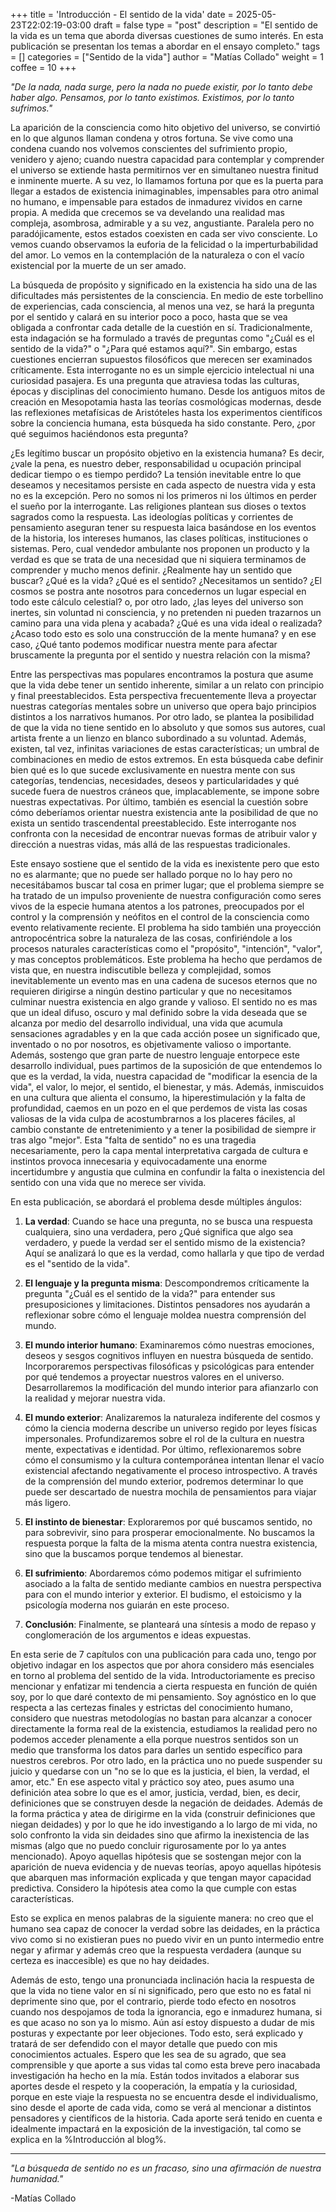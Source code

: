 +++
title = 'Introducción - El sentido de la vida'
date = 2025-05-23T22:02:19-03:00
draft = false
type = "post"
description = "El sentido de la vida es un tema que aborda diversas cuestiones de sumo interés. En esta publicación se presentan los temas a abordar en el ensayo completo."
tags = []
categories = ["Sentido de la vida"]
author = "Matías Collado"
weight = 1
coffee = 10
+++


_"De la nada, nada surge, pero la nada no puede existir, por lo tanto debe haber algo. Pensamos, por lo tanto existimos. Existimos, por lo tanto sufrimos."_

La aparición de la consciencia como hito objetivo del universo, se convirtió en lo que algunos llaman condena y otros fortuna. Se vive como una condena cuando nos volvemos conscientes del sufrimiento propio, venidero y ajeno; cuando nuestra capacidad para contemplar y comprender el universo se extiende hasta permitirnos ver en simultaneo nuestra finitud e inminente muerte. A su vez, lo llamamos fortuna por que es la puerta para llegar a estados de existencia inimaginables, impensables para otro animal no humano, e impensable para estados de inmadurez vividos en carne propia. A medida que crecemos se va develando una realidad mas compleja, asombrosa, admirable y a su vez, angustiante. Paralela pero no paradójicamente, estos estados coexisten en cada ser vivo consciente. Lo vemos cuando observamos la euforia de la felicidad o la imperturbabilidad del amor. Lo vemos en la contemplación de la naturaleza o con el vacío existencial por la muerte de un ser amado.

La búsqueda de propósito y significado en la existencia ha sido una de las dificultades más persistentes de la consciencia. En medio de este torbellino de experiencias, cada consciencia, al menos una vez, se hará la pregunta por el sentido y calará en su interior poco a poco, hasta que se vea obligada a confrontar cada detalle de la cuestión en sí. Tradicionalmente, esta indagación se ha formulado a través de preguntas como "¿Cuál es el sentido de la vida?" o "¿Para qué estamos aquí?". Sin embargo, estas cuestiones encierran supuestos filosóficos que merecen ser examinados críticamente. Esta interrogante no es un simple ejercicio intelectual ni una curiosidad pasajera. Es una pregunta que atraviesa todas las culturas, épocas y disciplinas del conocimiento humano. Desde los antiguos mitos de creación en Mesopotamia hasta las teorías cosmológicas modernas, desde las reflexiones metafísicas de Aristóteles hasta los experimentos científicos sobre la conciencia humana, esta búsqueda ha sido constante. Pero, ¿por qué seguimos haciéndonos esta pregunta?

¿Es legítimo buscar un propósito objetivo en la existencia humana? Es decir, ¿vale la pena, es nuestro deber, responsabilidad u ocupación principal dedicar tiempo o es tiempo perdido? La tensión inevitable entre lo que deseamos y necesitamos persiste en cada aspecto de nuestra vida y esta no es la excepción. Pero no somos ni los primeros ni los últimos en perder el sueño por la interrogante. Las religiones plantean sus dioses o textos sagrados como la respuesta. Las ideologías políticas y corrientes de pensamiento aseguran tener su respuesta laica basándose en los eventos de la historia, los intereses humanos, las clases políticas, instituciones o sistemas. Pero, cual vendedor ambulante nos proponen un producto y la verdad es que se trata de una necesidad que ni siquiera terminamos de comprender y mucho menos definir. ¿Realmente hay un sentido que buscar? ¿Qué es la vida? ¿Qué es el sentido? ¿Necesitamos un sentido? ¿El cosmos se postra ante nosotros para concedernos un lugar especial en todo este cálculo celestial? o, por otro lado, ¿las leyes del universo son inertes, sin voluntad ni consciencia, y no pretenden ni pueden trazarnos un camino para una vida plena y acabada? ¿Qué es una vida ideal o realizada? ¿Acaso todo esto es solo una construcción de la mente humana? y en ese caso, ¿Qué tanto podemos modificar nuestra mente para afectar bruscamente la pregunta por el sentido y nuestra relación con la misma?

Entre las perspectivas mas populares encontramos la postura que asume que la vida debe tener un sentido inherente, similar a un relato con principio y final preestablecidos. Esta perspectiva frecuentemente lleva a proyectar nuestras categorías mentales sobre un universo que opera bajo principios distintos a los narrativos humanos. Por otro lado, se plantea la posibilidad de que la vida no tiene sentido en lo absoluto y que somos sus autores, cual artista frente a un lienzo en blanco subordinado a su voluntad. Además, existen, tal vez, infinitas variaciones de estas características; un umbral de combinaciones en medio de estos extremos. En esta búsqueda cabe definir bien qué es lo que sucede exclusivamente en nuestra mente con sus categorías, tendencias, necesidades, deseos y particularidades y qué sucede fuera de nuestros cráneos que, implacablemente, se impone sobre nuestras expectativas. Por último, también es esencial la cuestión sobre cómo deberíamos orientar nuestra existencia ante la posibilidad de que no exista un sentido trascendental preestablecido. Este interrogante nos confronta con la necesidad de encontrar nuevas formas de atribuir valor y dirección a nuestras vidas, más allá de las respuestas tradicionales.

Este ensayo sostiene que el sentido de la vida es inexistente pero que esto no es alarmante; que no puede ser hallado porque no lo hay pero no necesitábamos buscar tal cosa en primer lugar; que el problema siempre se ha tratado de un impulso proveniente de nuestra configuración como seres vivos de la especie humana atentos a los patrones, preocupados por el control y la comprensión y neófitos en el control de la consciencia como evento relativamente reciente. El problema ha sido también una proyección antropocéntrica sobre la naturaleza de las cosas, confiriéndole a los procesos naturales características como el "propósito", "intención", "valor", y mas conceptos problemáticos. Este problema ha hecho que perdamos de vista que, en nuestra indiscutible belleza y complejidad, somos inevitablemente un evento mas en una cadena de sucesos eternos que no requieren dirigirse a ningún destino particular y que no necesitamos culminar nuestra existencia en algo grande y valioso. El sentido no es mas que un ideal difuso, oscuro y mal definido sobre la vida deseada que se alcanza por medio del desarrollo individual, una vida que acumula sensaciones agradables y en la que cada acción posee un significado que, inventado o no por nosotros, es objetivamente valioso o importante. Además, sostengo que gran parte de nuestro lenguaje entorpece este desarrollo individual, pues partimos de la suposición de que entendemos lo que es la verdad, la vida, nuestra capacidad de "modificar la esencia de la vida", el valor, lo mejor, el sentido, el bienestar, y más. Además, inmiscuidos en una cultura que alienta el consumo, la hiperestimulación y la falta de profundidad, caemos en un pozo en el que perdemos de vista las cosas valiosas de la vida culpa de acostumbrarnos a los placeres fáciles, al cambio constante de entretenimiento y a tener la posibilidad de siempre ir tras algo "mejor". Esta "falta de sentido" no es una tragedia necesariamente, pero la capa mental interpretativa cargada de cultura e instintos provoca innecesaria y equivocadamente una enorme incertidumbre y angustia que culmina en confundir la falta o inexistencia del sentido con una vida que no merece ser vivida.

En esta publicación, se abordará el problema desde múltiples ángulos:

1. **La verdad**: Cuando se hace una pregunta, no se busca una respuesta cualquiera, sino una verdadera, pero ¿Qué significa que algo sea verdadero, y puede la verdad ser el sentido mismo de la existencia? Aquí se analizará lo que es la verdad, como hallarla y que tipo de verdad es el "sentido de la vida".

2. **El lenguaje y la pregunta misma**: Descompondremos críticamente la pregunta "¿Cuál es el sentido de la vida?" para entender sus presuposiciones y limitaciones. Distintos pensadores nos ayudarán a reflexionar sobre cómo el lenguaje moldea nuestra comprensión del mundo.

3. **El mundo interior humano**: Examinaremos cómo nuestras emociones, deseos y sesgos cognitivos influyen en nuestra búsqueda de sentido. Incorporaremos perspectivas filosóficas y psicológicas para entender por qué tendemos a proyectar nuestros valores en el universo. Desarrollaremos la modificación del mundo interior para afianzarlo con la realidad y mejorar nuestra vida.

4. **El mundo exterior**: Analizaremos la naturaleza indiferente del cosmos y cómo la ciencia moderna describe un universo regido por leyes físicas impersonales. Profundizaremos sobre el rol de la cultura en nuestra mente, expectativas e identidad. Por último, reflexionaremos sobre cómo el consumismo y la cultura contemporánea intentan llenar el vacío existencial afectando negativamente el proceso introspectivo. A través de la comprensión del mundo exterior, podremos determinar lo que puede ser descartado de nuestra mochila de pensamientos para viajar más ligero.

5. **El instinto de bienestar**: Exploraremos por qué buscamos sentido, no para sobrevivir, sino para prosperar emocionalmente. No buscamos la respuesta porque la falta de la misma atenta contra nuestra existencia, sino que la buscamos porque tendemos al bienestar.

6. **El sufrimiento**: Abordaremos cómo podemos mitigar el sufrimiento asociado a la falta de sentido mediante cambios en nuestra perspectiva para con el mundo interior y exterior. El budismo, el estoicismo y la psicología moderna nos guiarán en este proceso.

7. **Conclusión**: Finalmente, se planteará una síntesis a modo de repaso y conglomeración de los argumentos e ideas expuestas.

En esta serie de 7 capítulos con una publicación para cada uno, tengo por objetivo indagar en los aspectos que por ahora considero más esenciales en torno al problema del sentido de la vida. Introductoriamente es preciso mencionar y enfatizar mi tendencia a cierta respuesta en función de quién soy, por lo que daré contexto de mi pensamiento. Soy agnóstico en lo que respecta a las certezas finales y estrictas del conocimiento humano, considero que nuestras metodologías no bastan para alcanzar a conocer directamente la forma real de la existencia, estudiamos la realidad pero no podemos acceder plenamente a ella porque nuestros sentidos son un medio que transforma los datos para darles un sentido específico para nuestros cerebros. Por otro lado, en la práctica uno no puede suspender su juicio y quedarse con un "no se lo que es la justicia, el bien, la verdad, el amor, etc." En ese aspecto vital y práctico soy ateo, pues asumo una definición atea sobre lo que es el amor, justicia, verdad, bien, es decir, definiciones que se construyen desde la negación de deidades. Además de la forma práctica y atea de dirigirme en la vida (construir definiciones que niegan deidades) y por lo que he ido investigando a lo largo de mi vida, no solo confronto la vida sin deidades sino que afirmo la inexistencia de las mismas (algo que no puedo concluir rigurosamente por lo ya antes mencionado). Apoyo aquellas hipótesis que se sostengan mejor con la aparición de nueva evidencia y de  nuevas teorías, apoyo aquellas hipótesis que abarquen mas información explicada y que tengan mayor capacidad predictiva. Considero la hipótesis atea como la que cumple con estas características.

Esto se explica en menos palabras de la siguiente manera: no creo que el humano sea capaz de conocer la verdad sobre las deidades, en la práctica vivo como si no existieran pues no puedo vivir en un punto intermedio entre negar y afirmar y además creo que la respuesta verdadera (aunque su certeza es inaccesible) es que no hay deidades.

Además de esto, tengo una pronunciada inclinación hacia la respuesta de que la vida no tiene valor en sí ni significado, pero que esto no es fatal ni deprimente sino que, por el contrario, pierde todo efecto en nosotros cuando nos despojamos de toda la ignorancia, ego e inmadurez humana, si es que acaso no son ya lo mismo. Aún así estoy dispuesto a dudar de mis posturas y expectante por leer objeciones. Todo esto, será explicado y tratará de ser defendido con el mayor detalle que puedo con mis conocimientos actuales. Espero que les sea de su agrado, que sea comprensible y que aporte a sus vidas tal como esta breve pero inacabada investigación ha hecho en la mía. Están todos invitados a elaborar sus aportes desde el respeto y la cooperación, la empatía y la curiosidad, porque en este viaje la respuesta no se encuentra desde el individualismo, sino desde el aporte de cada vida, como se verá al mencionar a distintos pensadores y científicos de la historia. Cada aporte será tenido en cuenta e idealmente impactará en la exposición de la investigación, tal como se explica en la %Introducción al blog%.

---


*"La búsqueda de sentido no es un fracaso, sino una afirmación de nuestra humanidad."*

-Matías Collado

